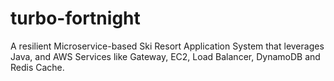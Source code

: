 # turbo-fortnight
A resilient Microservice-based Ski Resort Application System that leverages Java, and AWS Services like Gateway, EC2, Load Balancer, DynamoDB and Redis Cache.
